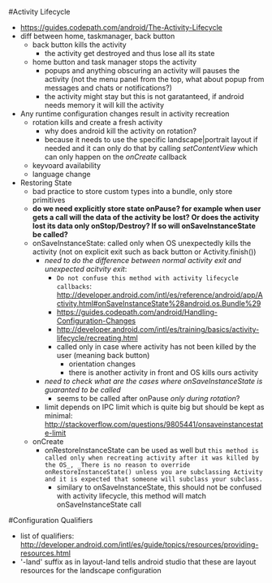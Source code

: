 #Activity Lifecycle
- https://guides.codepath.com/android/The-Activity-Lifecycle
- diff between home, taskmanager, back button
	- back button kills the activity
		- the activity get destroyed and thus lose all its state
	- home button and task manager stops the activity 
		- popups and anything obscuring an activity will pauses the activity (not the menu panel from the top, what about popup from messages and chats or notifications?)
		- the activity might stay but this is not garatanteed, if android needs memory it will kill the activity
- Any runtime configuration changes result in activity recreation
	- rotation kills and create a fresh activity
		- why does android kill the activity on rotation?
		- because it needs to use the specific landscape|portrait layout if needed and it can only do that by calling _setContentView_ which can only happen on the _onCreate_ callback
	- keyvoard availability
	- language change
- Restoring State
	- bad practice to store custom types into a bundle, only store primitives
	- __do we need explicitly store state onPause? for example when user gets a call will the data of the activity be lost? Or does the activity lost its data only onStop/Destroy? If so will onSaveInstanceState be called?__
	- onSaveInstanceState: called only when OS unexpectedly kills the activity (not on explicit exit such as back button or Activity.finish())
		- _need to do the difference between normal activity exit and unexpected acitvity exit_:
			- `Do not confuse this method with activity lifecycle callbacks`: http://developer.android.com/intl/es/reference/android/app/Activity.html#onSaveInstanceState%28android.os.Bundle%29	
			- https://guides.codepath.com/android/Handling-Configuration-Changes
			- http://developer.android.com/intl/es/training/basics/activity-lifecycle/recreating.html
			- called only in case where activity has not been killed by the user (meaning back button)
				- orientation changes
				- there is another activity in front and OS kills ours activity
		- _need to check what are the cases where onSaveInstanceState is guaranted to be called_
			- seems to be called after onPause _only during rotation_?
		- limit depends on IPC limit which is quite big but should be kept as minimal: http://stackoverflow.com/questions/9805441/onsaveinstancestate-limit
	- onCreate
		- onRestoreInstanceState can be used as well but `this method is called only when recreating activity after it was killed by the OS_, _There is no reason to override onRestoreInstanceState() unless you are subclassing Activity and it is expected that someone will subclass your subclass.`
			- similary to onSaveInstanceState, this should not be confused with activity lifecycle, this method will match onSaveInstanceState call

#Configuration Qualifiers
- list of qualifiers: http://developer.android.com/intl/es/guide/topics/resources/providing-resources.html
- '-land' suffix as in layout-land tells android studio that these are layout resources for the landscape configuration
